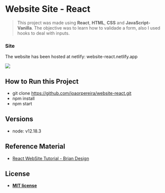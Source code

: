 # Website Site - React

> This project was made using **React**, **HTML**, **CSS** and **JavaScript-Vanilla**. The objective was to learn how to validade a form, also I used hooks to deal with inputs.

### Site

The website has been hosted at netlify: website-react.netlify.app

![](website-react.gif)

## How to Run this Project

- git clone https://github.com/joaorpereira/website-react.git
- npm install
- npm start

## Versions

- node: v12.18.3

## Reference Material

- <a href="https://www.youtube.com/watch?v=iP_HqoCuRI0&t=77s&ab_channel=BrianDesign" target="_blank">React WebSite Tutorial - Brian Design</a>

## License

- **[MIT license](http://opensource.org/licenses/mit-license.php)**
